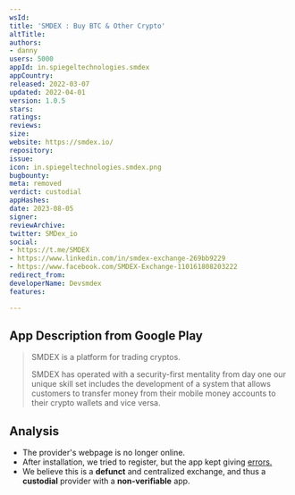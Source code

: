 ```yaml
---
wsId: 
title: 'SMDEX : Buy BTC & Other Crypto'
altTitle: 
authors:
- danny
users: 5000
appId: in.spiegeltechnologies.smdex
appCountry: 
released: 2022-03-07
updated: 2022-04-01
version: 1.0.5
stars: 
ratings: 
reviews: 
size: 
website: https://smdex.io/
repository: 
issue: 
icon: in.spiegeltechnologies.smdex.png
bugbounty: 
meta: removed
verdict: custodial
appHashes: 
date: 2023-08-05
signer: 
reviewArchive: 
twitter: SMDex_io
social:
- https://t.me/SMDEX
- https://www.linkedin.com/in/smdex-exchange-269bb9229
- https://www.facebook.com/SMDEX-Exchange-110161808203222
redirect_from: 
developerName: Devsmdex
features: 

---
```


## App Description from Google Play

> SMDEX is a platform for trading cryptos.
>
> SMDEX has operated with a security-first mentality from day one our unique skill set includes the development of a system that allows customers to transfer money from their mobile money accounts to their crypto wallets and vice versa.

## Analysis

- The provider's webpage is no longer online. 
- After installation, we tried to register, but the app kept giving [errors.](https://twitter.com/BitcoinWalletz/status/1687739091411193856) 
- We believe this is a **defunct** and centralized exchange, and thus a **custodial** provider with a **non-verifiable** app.